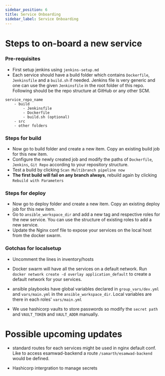 ```yaml
---
sidebar_position: 6
title: Service Onboarding
sidebar_label: Service Onboarding
---
```


# Steps to on-board a new service

### Pre-requisites

- First setup jenkins using `jenkins-setup.md`
- Each service should have a build folder which contains `Dockerfile`, `Jenkinsfile` and a `build.sh` if needed. Jenkins file is very generic and one can use the given `Jenkinsfile` in the root folder of this repo. Following should be the repo structure at GitHub or any other SCM.

```
service_repo_name
    - build
        - Jenkinsfile
        - Dockerfile
        - build.sh (optional)
    - src
    - other folders
```

### Steps for build

- Now go to build folder and create a new item. Copy an existing build job for this new item.
- Configure the newly created job and modify the paths of `Dockerfile`, `Jenkins`, `Git Repo` according to your repository structure.
- Test a build by clicking `Scan Multibranch pipeline now`
- **The first build will fail on any branch always**, rebuild again by clicking `Rebuild with Parameters`

### Steps for deploy

- Now go to deploy folder and create a new item. Copy an existing deploy job for this new item.
- Go to `ansible_workspace_dir` and add a new tag and respective roles for the new service. You can use the structure of existing roles to add a new service.
- Update the Nginx conf file to expose your services on the local host from the docker swarm.

### Gotchas for localsetup

- Uncomment the lines in inventory/hosts

- Docker swarm will have all the services on a default network. Run `docker network create -d overlay application_default` to create a default network for your services.

- ansible playbooks have global variables declared in `group_vars/dev.yml` and `vars/main.yml` in the `ansible_workspace_dir`. Local variables are there in each roles' `vars/main.yml`

- We use hashicorp vaults to store passwords so modify the `secret path` and `VAULT_TOKEN` and `VAULT_ADDR` manually.

# Possible upcoming updates

- standard routes for each services might be used in nginx default conf. Like to access esamwad-backend a route `/samarth/esamwad-backend` would be defined.

- Hashicorp intergration to manage secrets
